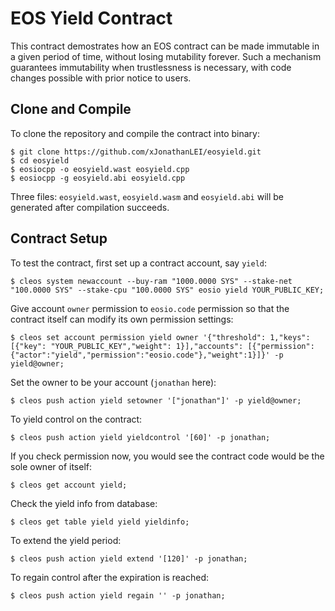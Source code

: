 # EOS Yield Contract

This contract demostrates how an EOS contract can be made immutable in a given period of time, without losing mutability forever. Such a mechanism guarantees immutability when trustlessness is necessary, with code changes possible with prior notice to users.

## Clone and Compile

To clone the repository and compile the contract into binary:

    $ git clone https://github.com/xJonathanLEI/eosyield.git
    $ cd eosyield
    $ eosiocpp -o eosyield.wast eosyield.cpp
    $ eosiocpp -g eosyield.abi eosyield.cpp

Three files: `eosyield.wast`, `eosyield.wasm` and `eosyield.abi` will be generated after compilation succeeds.

## Contract Setup

To test the contract, first set up a contract account, say `yield`:

    $ cleos system newaccount --buy-ram "1000.0000 SYS" --stake-net "100.0000 SYS" --stake-cpu "100.0000 SYS" eosio yield YOUR_PUBLIC_KEY;

Give account `owner` permission to `eosio.code` permission so that the contract itself can modify its own permission settings:

    $ cleos set account permission yield owner '{"threshold": 1,"keys": [{"key": "YOUR_PUBLIC_KEY","weight": 1}],"accounts": [{"permission":{"actor":"yield","permission":"eosio.code"},"weight":1}]}' -p yield@owner;

Set the owner to be your account (`jonathan` here):

    $ cleos push action yield setowner '["jonathan"]' -p yield@owner;

To yield control on the contract:

    $ cleos push action yield yieldcontrol '[60]' -p jonathan;

If you check permission now, you would see the contract code would be the sole owner of itself:

    $ cleos get account yield;

Check the yield info from database:

    $ cleos get table yield yield yieldinfo;

To extend the yield period:

    $ cleos push action yield extend '[120]' -p jonathan;

To regain control after the expiration is reached:

    $ cleos push action yield regain '' -p jonathan;